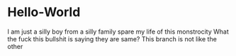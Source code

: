 # Hello-World

I am just a silly boy from a silly family spare my life of this monstrocity
What the fuck this bullshit is saying they are same? 
This branch is not like the other

